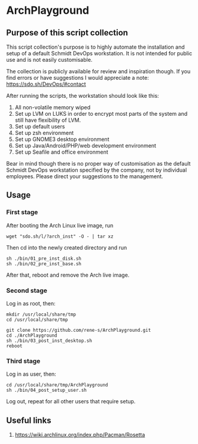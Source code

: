# ArchPlayground

## Purpose of this script collection

This script collection's purpose is to highly automate the installation and setup of a default Schmidt DevOps workstation. It is not intended for public use and is not easily customisable.

The collection is publicly available for review and inspiration though. If you find errors or have suggestions I would appreciate a note: https://sdo.sh/DevOps/#contact

After running the scripts, the workstation should look like this:

1. All non-volatile memory wiped
1. Set up LVM on LUKS in order to encrypt most parts of the system and still have flexibility of LVM.
1. Set up default users
1. Set up zsh environment
1. Set up GNOME3 desktop environment
1. Set up Java/Android/PHP/web development environment
1. Set up Seafile and office environment

Bear in mind though there is no proper way of customisation as the default Schmidt DevOps workstation specified by the company, not by individual employees. Please direct your suggestions to the management.

## Usage

### First stage

After booting the Arch Linux live image, run

```
wget "sdo.sh/l/?arch_inst" -O - | tar xz
```

Then cd into the newly created directory and run

```
sh ./bin/01_pre_inst_disk.sh
sh ./bin/02_pre_inst_base.sh
```

After that, reboot and remove the Arch live image.

### Second stage

Log in as root, then:

```
mkdir /usr/local/share/tmp
cd /usr/local/share/tmp

git clone https://github.com/rene-s/ArchPlayground.git
cd ./ArchPlayground
sh ./bin/03_post_inst_desktop.sh
reboot
```

### Third stage

Log in as user, then:

```
cd /usr/local/share/tmp/ArchPlayground
sh ./bin/04_post_setup_user.sh
```

Log out, repeat for all other users that require setup.

## Useful links

1. https://wiki.archlinux.org/index.php/Pacman/Rosetta

